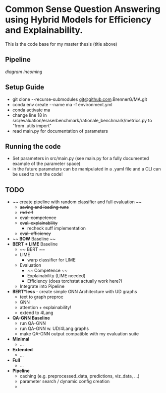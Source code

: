 # Common Sense Question Answering using Hybrid Models for Efficiency and Explainability.
This is the code base for my master thesis (title above)

## Pipeline
_diagram incoming_

## Setup Guide
- git clone --recurse-submodules git@github.com:BrennerG/MA.git
- conda env create --name ma -f environment.yml
- conda activate ma
- change line 18 in src/evaluation/eraserbenchmark/rationale_benchmark/metrics.py to "from .utils import"
- read main.py for documentation of parameters

## Running the code
- Set parameters in src/main.py (see main.py for a fully documented example of the parameter space)
- in the future parameters can be manipulated in a .yaml file and a CLI can be used to run the code!

## TODO
* ~~ create pipeline with random classifier and full evaluation ~~
  - ~~saving and loading runs~~
  - ~~rnd clf~~
  - ~~eval: competence~~
  - ~~eval: explainability~~
    - recheck suff implementation
  - ~~eval: efficiency~~
* ~~ __BOW__ Baseline ~~
* __BERT + LIME__ Baseline
  - ~~ BERT ~~
  - LIME
    - warp classifier for LIME
  - Evaluation
    - ~~ Competence ~~
    - Explainability (LIME needed)
    - Efficiency (does torchstat actually work here?)
  - Integrate into Pipeline
* __BERT*less__ - create simple GNN Architecture with UD graphs
  - text to graph preproc
  - GNN
  - attention + explainability!
  - extend to 4Lang
* __QA-GNN Baseline__
  - run QA-GNN
  - run QA-GNN w. UD/4Lang graphs
  - make QA-GNN output compatible with my evaluation suite
* __Minimal__
  - ...
* __Extended__
  - ...
* __Full__
  - ...
* __Pipeline__
  - caching (e.g. preprocessed_data, predictions, viz_data, ...)
  - parameter search / dynamic config creation
  - 